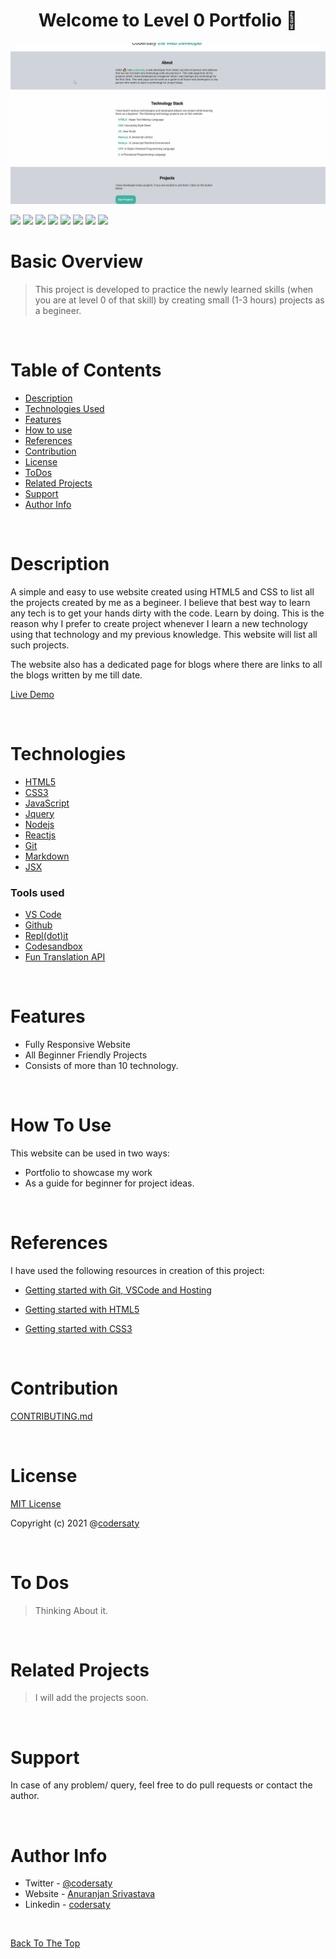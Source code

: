 <h1 align="center" id="top">Welcome to Level 0 Portfolio 👋</h1>
<p align="center"><img src="img/demo.gif"></p>

![](https://img.shields.io/badge/CSS-3-blue)
![](https://img.shields.io/badge/HTML-5-blue)
![](https://img.shields.io/badge/JavaScript-ES6-blue)
![](https://img.shields.io/badge/node.js-14.17.0-blue)
![](https://img.shields.io/badge/jQuery-3.6-blue)
![](https://img.shields.io/badge/reactjs-17.0.2-blue)
![](https://img.shields.io/badge/git-%20-grey)
![](https://img.shields.io/badge/github-%20-grey)

# Basic Overview

> This project is developed to practice the newly learned skills (when you are at level 0 of that skill) by creating small (1-3 hours) projects as a begineer.  

<br/>


# Table of Contents

- [Description](#description)
- [Technologies Used](#technologies)
- [Features](#features)
- [How to use](#How-to-use)
- [References](#references)
- [Contribution](#contribution)
- [License](#license)
- [ToDos](#To-Dos)
- [Related Projects](#related-projects)
- [Support](#support)
- [Author Info](#author-info)

<br/>

# Description

A simple and easy to use website created using HTML5 and CSS to list all the projects created by me as a begineer. I believe that best way to learn any tech is to get your hands dirty with the code. Learn by doing. This is the reason why I prefer to create project whenever I learn a new technology using that technology and my previous knowledge. This website will list all such projects.

The website also has a dedicated page for blogs where there are links to all the blogs written by me till date. 

[Live Demo](https://codersaty.netlify.app/)

<br/>

# Technologies

- [HTML5](https://en.wikipedia.org/wiki/HTML5)
- [CSS3](https://en.wikipedia.org/wiki/CSS)
- [JavaScript](https://en.wikipedia.org/wiki/JavaScript)
- [Jquery](https://en.wikipedia.org/wiki/JQuery)
- [Nodejs](https://en.wikipedia.org/wiki/Node.js)
- [Reactjs](https://en.wikipedia.org/wiki/React_(JavaScript_library))
- [Git](https://en.wikipedia.org/wiki/Git)
- [Markdown](https://en.wikipedia.org/wiki/Markdown)
- [JSX](https://en.wikipedia.org/wiki/JSX)

### Tools used

- [VS Code](https://en.wikipedia.org/wiki/Visual_Studio_Code)
- [Github](https://en.wikipedia.org/wiki/GitHub)
- [Repl(dot)it](https://en.wikipedia.org/wiki/Replit)
- [Codesandbox](https://codesandbox.io/)
- [Fun Translation API](https://funtranslations.com/)

<br/>

# Features

- Fully Responsive Website
- All Beginner Friendly Projects
- Consists of more than 10 technology.

<br/>

# How To Use

This website can be used in two ways:

- Portfolio to showcase my work
- As a guide for beginner for project ideas.

<br/>

# References

I have used the following resources in creation of this project:

- [Getting started with Git, VSCode and Hosting](https://youtu.be/MMEIVh49pS8?list=PLzvhQUIpvvuj5KPnyPyWsvgyzNkX_ACPA)

- [Getting started with HTML5](https://youtu.be/No8qdcVYiQw?list=PLzvhQUIpvvuj5KPnyPyWsvgyzNkX_ACPA)

- [Getting started with CSS3](https://youtu.be/u6_a0d94A1Q?list=PLzvhQUIpvvuj5KPnyPyWsvgyzNkX_ACPA)

<br/>

# Contribution

[CONTRIBUTING.md](CONTRIBUTING.md)

<br/>

# License

[MIT License](LICENSE.md)

Copyright (c) 2021 @[codersaty](http://codersaty.me)

<br/>

# To Dos

> Thinking About it.


<br/>

# Related Projects


> I will add the projects soon.


<br/>


# Support

In case of any problem/ query, feel free to do pull requests or contact the author.

<br/>

# Author Info

- Twitter - [@codersaty](https://twitter.com/codersaty)
- Website - [Anuranjan Srivastava](http://codersaty.me)
- Linkedin - [codersaty](https://www.linkedin.com/in/codersaty)

<br/>

[Back To The Top](#top)